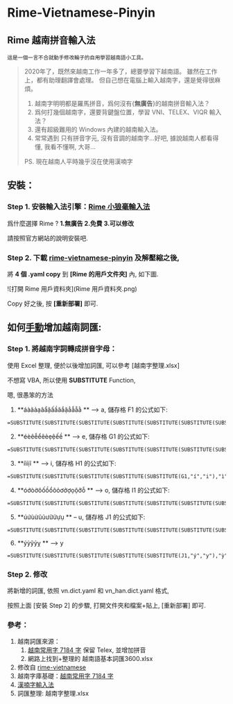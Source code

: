# Rime-Vietnamese-Pinyin

## Rime 越南拼音輸入法

`這是一個一言不合就動手修改輪子的自用學習越南語小工具。`



> 2020年了，既然來越南工作一年多了，總要學習下越南語。
> 雖然在工作上，都有助理翻譯會處理。
> 但自己想在電腦上輸入越南字，還是覺得很麻煩。
> 1. 越南字明明都是羅馬拼音，爲何沒有{**無廣告**}的越南拼音輸入法？
> 2. 爲何打幾個越南字，還要背鍵盤位置，學習 VNI、TELEX、VIQR 輸入法？
> 3. 還有超級難用的 Windows 內建的越南輸入法。
> 4. 常常遇到 只有拼音字元, 沒有音調的越南字...好吧, 據說越南人都看得懂, 我看不懂啊, 大哥...
>
> PS. 現在越南人平時幾乎沒在使用漢喃字 
>


## 安裝：

### Step 1. 安裝輸入法引擎：[Rime 小狼毫輸入法](https://rime.im/)

   爲什麼選擇 Rime ? **1.無廣告 2.免費 3.可以修改**
   
   請按照官方網站的說明安裝吧.

### Step 2. 下載 [rime-vietnamese-pinyin](https://github.com/JaplinChen/rime-vietnamese-pinyin) 及解壓縮之後, 

   將 **4 個 .yaml copy** 到 **[Rime 的用戶文件夾]** 內, 如下圖.

   ![打開 Rime 用戶資料夾](Rime 用戶資料夾.png)

   Copy 好之後, 按 **[重新部署]** 即可.




## 如何<u>手動</u>增加越南詞匯:



### Step 1. 將越南字詞轉成拼音字母：

   使用 Excel 整理, 便於以後增加詞匯, 可以參考 [越南字整理.xlsx]

   不想寫 VBA, 所以使用 **SUBSTITUTE** Function, 
   
   嗯, 很愚笨的方法

   1. **áàãảạâẩậấầăắặẳẫẵằ ** –> a,  儲存格 F1 的公式如下:

   ```
   =SUBSTITUTE(SUBSTITUTE(SUBSTITUTE(SUBSTITUTE(SUBSTITUTE(SUBSTITUTE(SUBSTITUTE(SUBSTITUTE(SUBSTITUTE(SUBSTITUTE(SUBSTITUTE(SUBSTITUTE(SUBSTITUTE(SUBSTITUTE(SUBSTITUTE(SUBSTITUTE(SUBSTITUTE(A1,"á","a"),"à","a"),"ã","a"),"ả","a"),"ạ","a"),"â","a"),"ẩ","a"),"ậ","a"),"ấ","a"),"ầ","a"),"ă","a"),"ắ","a"),"ặ","a"),"ẳ","a"),"ẫ","a"),"ẵ","a"),"ằ","a")
   ```

   2. **éèêễểẽẻẹệếề ** –> e,  儲存格 G1 的公式如下:

   ```
   =SUBSTITUTE(SUBSTITUTE(SUBSTITUTE(SUBSTITUTE(SUBSTITUTE(SUBSTITUTE(SUBSTITUTE(SUBSTITUTE(SUBSTITUTE(SUBSTITUTE(SUBSTITUTE(F1,"é","e"),"è","e"),"ê","e"),"ễ","e"),"ể","e"),"ẽ","e"),"ẻ","e"),"ẹ","e"),"ệ","e"),"ế","e"),"ề","e")
   ```

   3. **íìỉịĩ ** –> i,  儲存格 H1 的公式如下:

   ```
   =SUBSTITUTE(SUBSTITUTE(SUBSTITUTE(SUBSTITUTE(SUBSTITUTE(G1,"í","i"),"ì","i"),"ỉ","i"),"ị","i"),"ĩ","i")
   ```

   4. **óớòờôốồổõỏơởợọộỡỗ ** –> o,  儲存格 I1 的公式如下:

   ```
   =SUBSTITUTE(SUBSTITUTE(SUBSTITUTE(SUBSTITUTE(SUBSTITUTE(SUBSTITUTE(SUBSTITUTE(SUBSTITUTE(SUBSTITUTE(SUBSTITUTE(SUBSTITUTE(SUBSTITUTE(SUBSTITUTE(SUBSTITUTE(SUBSTITUTE(SUBSTITUTE(SUBSTITUTE(H1,"ó","o"),"ớ","o"),"ò","o"),"ờ","o"),"ô","o"),"ố","o"),"ồ","o"),"ổ","o"),"õ","o"),"ỏ","o"),"ơ","o"),"ở","o"),"ợ","o"),"ọ","o"),"ộ","o"),"ỡ","o"),"ỗ","o")
   ```

   5. **úứùừũủưữửựụ ** – u,  儲存格 J1 的公式如下:

   ```
   =SUBSTITUTE(SUBSTITUTE(SUBSTITUTE(SUBSTITUTE(SUBSTITUTE(SUBSTITUTE(SUBSTITUTE(SUBSTITUTE(SUBSTITUTE(SUBSTITUTE(SUBSTITUTE(I1,"ú","u"),"ứ","u"),"ù","u"),"ừ","u"),"ũ","u"),"ủ","u"),"ư","u"),"ữ","u"),"ử","u"),"ự","u"),"ụ","u")
   ```

   6. **ýỳỹỷỵ ** –> y

   ```
   =SUBSTITUTE(SUBSTITUTE(SUBSTITUTE(SUBSTITUTE(SUBSTITUTE(J1,"ý","y"),"ỳ","y"),"ỹ","y"),"ỷ","y"),"ỵ","y")
   ```

   

### Step 2. 修改

   將新增的詞匯, 依照 vn.dict.yaml 和 vn_han.dict.yaml 格式, 

   按照上面 [安裝 Step 2] 的步驟, 打開文件夾和檔案+貼上, [重新部署] 即可.



### 參考：

1. 越南詞匯來源：
   1. [越南常用字 7184 字](https://gist.github.com/hieuthi/1f5d80fca871f3642f61f7e3de883f3a) 保留 Telex, 並增加拼音
   2. 網路上找到+整理的 越南語基本詞匯3600.xlsx
2. 修改自 [rime-vietnamese](https://github.com/gkovacs/rime-vietnamese)
3. 越南字庫基礎：[越南常用字 7184 字](https://gist.github.com/hieuthi/1f5d80fca871f3642f61f7e3de883f3a)
4. [漢喃字輸入法](https://chinese.com.vn/phan-mem-viet-chu-han-nom-weasel-hannom-mien-phi.html)
5. 詞匯整理: 越南字整理.xlsx
